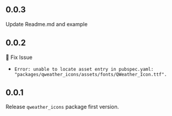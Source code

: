 ## 0.0.3

Update Readme.md and example
## 0.0.2

🔧 Fix Issue

- `Error: unable to locate asset entry in pubspec.yaml: "packages/qweather_icons/assets/fonts/QWeather_Icon.ttf".`

## 0.0.1

Release `qweather_icons` package first version.
